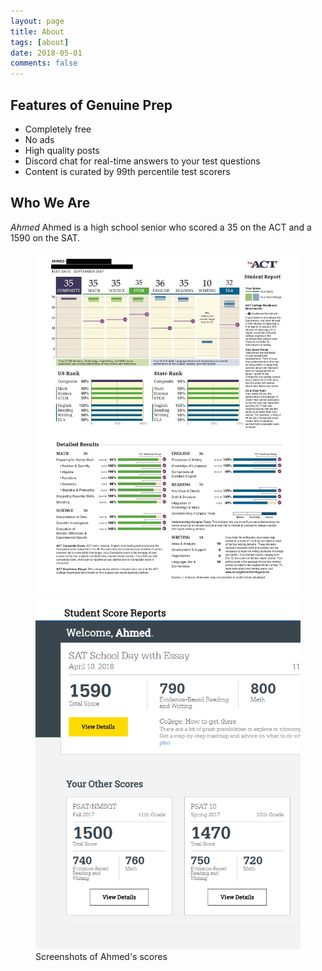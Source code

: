 ```yaml
---
layout: page
title: About
tags: [about]
date: 2018-05-01
comments: false
---
```

    
<!--<center>Genuine Prep was created by Ahmed, a high school junior. While preparing for standardized tests, he was frustrated by the expensive classes, mediocre teaching, and low-quality materials that made studying for the tests far too difficult. By creating this free site, Ahmed hopes to aid future test-takers in avoiding these difficulties.</center>-->

## Features of Genuine Prep
* Completely free
* No ads
* High quality posts
* Discord chat for real-time answers to your test questions
* Content is curated by 99th percentile test scorers

## Who We Are

_Ahmed_
Ahmed is a high school senior who scored a 35 on the ACT and a 1590 on the SAT.

<figure class="half">
    <a href="https://github.com/36ACT/MyPicture/blob/master/ahmedscore.jpg?raw=true"><img src="https://github.com/36ACT/MyPicture/blob/master/ahmedscore.jpg?raw=true"></a>
    <a href="https://github.com/36ACT/MyPicture/blob/master/AhmedSAT.png?raw=true"><img src="https://github.com/36ACT/MyPicture/blob/master/AhmedSAT.png?raw=true"></a>
    <figcaption>Screenshots of Ahmed's scores</figcaption>
</figure>
